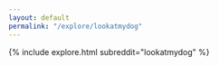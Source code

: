 ```yaml
---
layout: default
permalink: "/explore/lookatmydog"
---
```


{% include explore.html subreddit="lookatmydog" %}
